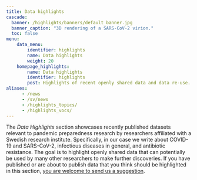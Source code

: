 ```yaml
---
title: Data highlights
cascade:
  banner: /highlights/banners/default_banner.jpg
  banner_caption: "3D rendering of a SARS-CoV-2 virion."
  toc: false
menu:
    data_menu:
        identifier: highlights
        name: Data highlights
        weight: 20
    homepage_highlights:
        name: Data highlights
        identifier: highlights
        post: Highlights of recent openly shared data and data re-use. <a href="/highlights/">See all highlights <i class="bi bi-arrow-right-circle-fill"></i></a>
aliases:
      - /news
      - /sv/news
      - /highlights_topics/
      - /highlights_vocs/
---
```

The *Data Highlights* section showcases recently published datasets relevant to pandemic preparedness research by researchers affiliated with a Swedish research institute. Specifically, in our case we write about COVID-19 and SARS-CoV-2, infectious diseases in general, and antibiotic resistance. The goal is to highlight openly shared data that can potentially be used by many other researchers to make further discoveries. If you have published or are about to publish data that you think should be highlighted in this section, [you are welcome to send us a suggestion](/suggestions/).
